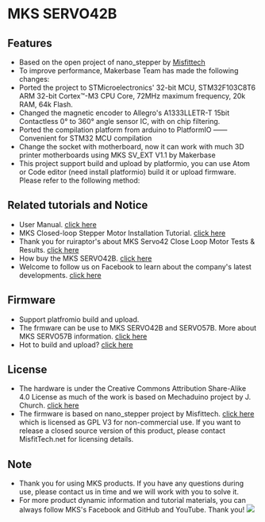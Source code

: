 ﻿# MKS SERVO42B
## Features
- Based on the open project of nano_stepper by [Misfittech](https://github.com/Misfittech/nano_stepper)
- To improve performance, Makerbase Team has made the following changes:
- Ported the project to STMicroelectronics' 32-bit MCU, STM32F103C8T6 ARM 32-bit
  Cortex™-M3 CPU Core, 72MHz maximum frequency, 20k RAM, 64k Flash.
- Changed the magnetic encoder to Allegro's A1333LLETR-T 15bit Contactless 0° to 360° angle sensor IC, with on chip filtering.
- Ported the compilation platform from arduino to PlatformIO —— Convenient  for STM32 MCU compilation
- Change the socket with motherboard, now it can work with much 3D printer motherboards using MKS SV_EXT V1.1 by Makerbase
- This project support build and upload by platformio, you can use Atom or Code editor (need install platformio) build it or upload  firmware. Please refer to the following method:

## Related tutorials and Notice
- User Manual. [click here](https://github.com/makerbase-mks/MKS-SERVO42B/wiki/MKS-SERVO42B-User-Manual)
- MKS Closed-loop Stepper Motor Installation Tutorial. [click here](https://www.youtube.com/watch?v=mQyXR3hITy0)
- Thank you for ruiraptor's about MKS Servo42 Close Loop Motor Tests & Results. [click here](https://www.youtube.com/watch?v=R1TghZmE6Gs)
- How buy the MKS SERVO42B. [click here](https://www.aliexpress.com/item/33032696338.html?spm=2114.12010612.8148356.1.ea781b96Z9dNXw)
- Welcome to follow us on Facebook to learn about the company's latest developments. [click here](https://www.facebook.com/Makerbase.mks/)

## Firmware 
- Support platfromio build and upload.
- The frmware can be use to MKS SERVO42B and SERVO57B. More about MKS SERVO57B information. [click here](https://github.com/makerbase-mks?after=Y3Vyc29yOnYyOpK5MjAyMC0wMi0xOFQxNzo1NDoxOSswODowMM4LxmT_&tab=repositories)
- Hot to build and upload? [click here](https://github.com/makerbase-mks/MKS-SERVO42B/wiki/MKS-SERVO42B-User-Manual)

## License
- The hardware is under the Creative Commons Attribution Share-Alike 4.0 License as much of the work is based on Mechaduino project by J. Church. [click here](https://github.com/jcchurch13/Mechaduino-Firmware)
- The firmware is based on nano_stepper project by Misfittech. [click here](https://github.com/Misfittech/nano_stepper) which is licensed as GPL V3 for non-commercial use. If you want to release a closed source version of this product, please contact MisfitTech.net for licensing details.
  
## Note
- Thank you for using MKS products. If you have any questions during use, please contact us in time and we will work with you to solve it.
- For more product dynamic information and tutorial materials, you can always follow MKS's Facebook and GitHub and YouTube. Thank you!
![](https://github.com/makerbase-mks/MKS-Robin-Nano/blob/master/hardware/Image/MKS_FGA.png)
